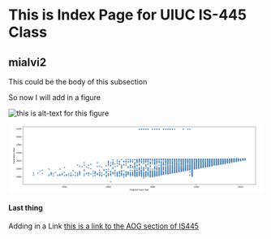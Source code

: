 # This is Index Page for UIUC IS-445 Class

## mialvi2

This could be the body of this subsection 

So now I will add in a figure



![this is alt-text for this figure](https://uiuc-ischool-dataviz.github.io/spring2019online/week04/data/littleCorgiInHat.png)

![this is for the second photo alt-text](https://github.com/mirfanalvi/mirfanalvi.github.io/blob/main/github_screenshot1.png)


#### Last thing

Adding in a Link [this is a link to the AOG section of IS445](https://uiuc-ischool-dataviz.github.io/is445AOG_fall2020/)

